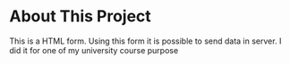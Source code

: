 # About This Project


This is a HTML form. Using this form it is possible to send data in server. I did it for one of my university course purpose
